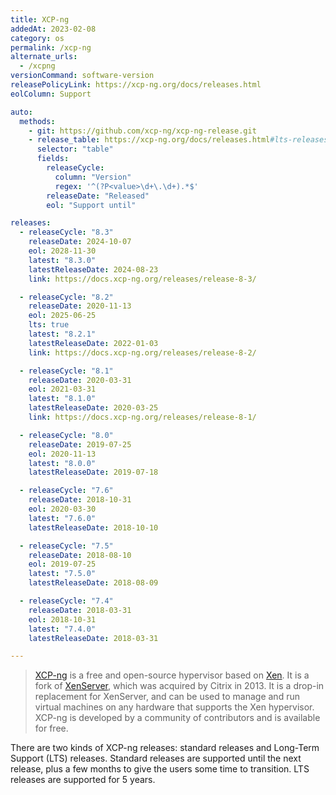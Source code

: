 ```yaml
---
title: XCP-ng
addedAt: 2023-02-08
category: os
permalink: /xcp-ng
alternate_urls:
  - /xcpng
versionCommand: software-version
releasePolicyLink: https://xcp-ng.org/docs/releases.html
eolColumn: Support

auto:
  methods:
    - git: https://github.com/xcp-ng/xcp-ng-release.git
    - release_table: https://xcp-ng.org/docs/releases.html#lts-releases
      selector: "table"
      fields:
        releaseCycle:
          column: "Version"
          regex: '^(?P<value>\d+\.\d+).*$'
        releaseDate: "Released"
        eol: "Support until"

releases:
  - releaseCycle: "8.3"
    releaseDate: 2024-10-07
    eol: 2028-11-30
    latest: "8.3.0"
    latestReleaseDate: 2024-08-23
    link: https://docs.xcp-ng.org/releases/release-8-3/

  - releaseCycle: "8.2"
    releaseDate: 2020-11-13
    eol: 2025-06-25
    lts: true
    latest: "8.2.1"
    latestReleaseDate: 2022-01-03
    link: https://docs.xcp-ng.org/releases/release-8-2/

  - releaseCycle: "8.1"
    releaseDate: 2020-03-31
    eol: 2021-03-31
    latest: "8.1.0"
    latestReleaseDate: 2020-03-25
    link: https://docs.xcp-ng.org/releases/release-8-1/

  - releaseCycle: "8.0"
    releaseDate: 2019-07-25
    eol: 2020-11-13
    latest: "8.0.0"
    latestReleaseDate: 2019-07-18

  - releaseCycle: "7.6"
    releaseDate: 2018-10-31
    eol: 2020-03-30
    latest: "7.6.0"
    latestReleaseDate: 2018-10-10

  - releaseCycle: "7.5"
    releaseDate: 2018-08-10
    eol: 2019-07-25
    latest: "7.5.0"
    latestReleaseDate: 2018-08-09

  - releaseCycle: "7.4"
    releaseDate: 2018-03-31
    eol: 2018-10-31
    latest: "7.4.0"
    latestReleaseDate: 2018-03-31

---
```


> [XCP-ng](https://xcp-ng.org) is a free and open-source hypervisor based on
> [Xen](https://xenproject.org/). It is a fork of [XenServer](https://xenserver.com/), which was
> acquired by Citrix in 2013. It is a drop-in replacement for XenServer, and can be used to manage
> and run virtual machines on any hardware that supports the Xen hypervisor. XCP-ng is developed by
> a community of contributors and is available for free.

There are two kinds of XCP-ng releases: standard releases and Long-Term Support (LTS) releases.
Standard releases are supported until the next release, plus a few months to give the users some
time to transition. LTS releases are supported for 5 years.

